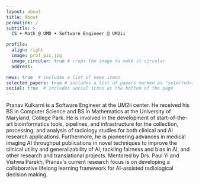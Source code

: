 ```yaml
---
layout: about
title: About
permalink: /
subtitle: >
  CS + Math @ UMD • Software Engineer @ UM2ii

profile:
  align: right
  image: prof_pic.jpg
  image_circular: true # crops the image to make it circular
  address:

news: true  # includes a list of news items
selected_papers: true # includes a list of papers marked as "selected={true}"
social: true  # includes social icons at the bottom of the page
---
```


Pranav Kulkarni is a Software Engineer at the UM2ii center. He received his BS in Computer Science and BS in Mathematics at the University of Maryland, College Park. He is involved in the development of start-of-the-art bioinformatics tools, pipelines, and infrastructure for the collection, processing, and analysis of radiology studies for both clinical and AI research applications. Furthermore, he is pioneering advances in medical imaging AI throughput publications in novel techniques to improve the clinical utility and generalizability of AI, tackling fairness and bias in AI, and other research and translational projects. Mentored by Drs. Paul Yi and Vishwa Parekh, Pranav's current research focus is on developing a collaborative lifelong learning framework for AI-assisted radiological decision making. 
